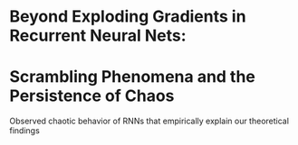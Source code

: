 # Beyond Exploding Gradients in Recurrent Neural Nets: 
# Scrambling Phenomena and the Persistence of Chaos

Observed chaotic behavior of RNNs that empirically explain our theoretical findings
